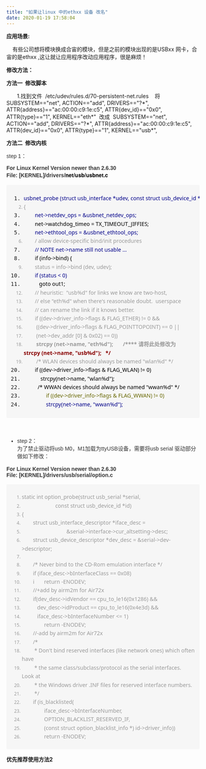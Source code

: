 ```yaml
---
title: "如果让linux 中的ethxx 设备 改名"
date: 2020-01-19 17:58:04
---
```


<p><b>应用场景:</b></p><p>&nbsp; &nbsp; 有些公司想将模块换成合宙的模块，但是之前的模块出现的是USBxx 网卡，合宙的是ethxx ,这让就让应用程序改动应用程序，很是麻烦！</p><p><b>修改方法：</b></p><p><b>方法一&nbsp; 修改脚本&nbsp;</b></p><p>&nbsp; &nbsp; &nbsp; &nbsp;1.找到文件&nbsp;&nbsp;/etc/udev/rules.d/70-persistent-net.rules&nbsp; &nbsp; 将SUBSYSTEM=="net", ACTION=="add", DRIVERS=="?*", ATTR{address}=="ac:00:00:c9:1e:c5", ATTR{dev_id}=="0x0", ATTR{type}=="1", KERNEL=="eth*"&nbsp; 改成&nbsp; SUBSYSTEM=="net", ACTION=="add", DRIVERS=="?*", ATTR{address}=="ac:00:00:c9:1e:c5", ATTR{dev_id}=="0x0", ATTR{type}=="1", KERNEL=="usb*",</p><p><b>方法二&nbsp; 修改内核&nbsp; </b>&nbsp;</p><p><span style="color: rgb(51, 51, 51); font-family: &quot;Microsoft YaHei&quot;, Helvetica, &quot;Meiryo UI&quot;, &quot;Malgun Gothic&quot;, &quot;Segoe UI&quot;, &quot;Trebuchet MS&quot;, Monaco, monospace, Tahoma, STXihei, 华文细黑, STHeiti, &quot;Helvetica Neue&quot;, &quot;Droid Sans&quot;, &quot;wenquanyi micro hei&quot;, FreeSans, Arimo, Arial, SimSun, 宋体, Heiti, 黑体, sans-serif;">step 1：</span><br></p><p style="margin-bottom: 16px; color: rgb(51, 51, 51); font-family: &quot;Microsoft YaHei&quot;, Helvetica, &quot;Meiryo UI&quot;, &quot;Malgun Gothic&quot;, &quot;Segoe UI&quot;, &quot;Trebuchet MS&quot;, Monaco, monospace, Tahoma, STXihei, 华文细黑, STHeiti, &quot;Helvetica Neue&quot;, &quot;Droid Sans&quot;, &quot;wenquanyi micro hei&quot;, FreeSans, Arimo, Arial, SimSun, 宋体, Heiti, 黑体, sans-serif;"><span style="font-weight: 700;">For Linux Kernel Version newer than 2.6.30<br>File: [KERNEL]/drivers/</span><b><span style="color: rgb(0, 0, 0); font-family: &quot;Helvetica Neue&quot;, Helvetica, Arial, &quot;PingFang SC&quot;, &quot;Hiragino Sans GB&quot;, &quot;WenQuanYi Micro Hei&quot;, &quot;Microsoft Yahei&quot;, sans-serif;">net</span>/<span style="color: rgb(0, 0, 0); font-family: &quot;Helvetica Neue&quot;, Helvetica, Arial, &quot;PingFang SC&quot;, &quot;Hiragino Sans GB&quot;, &quot;WenQuanYi Micro Hei&quot;, &quot;Microsoft Yahei&quot;, sans-serif;">usb</span>/<span style="color: rgb(0, 0, 0); font-family: &quot;Helvetica Neue&quot;, Helvetica, Arial, &quot;PingFang SC&quot;, &quot;Hiragino Sans GB&quot;, &quot;WenQuanYi Micro Hei&quot;, &quot;Microsoft Yahei&quot;, sans-serif;">usbnet.c</span></b></p><pre class="prettyprint linenums prettyprinted" style="font-variant-numeric: normal; font-variant-east-asian: normal; font-stretch: normal; line-height: 1.6; padding: 10px; margin-bottom: 16px; background: rgb(246, 246, 246); border-color: rgb(221, 221, 221); border-radius: 3px;"><ol class="linenums" style="padding: 0px 0px 0px 2.5em;"><li class="L0" style="list-style-type: decimal;"><font color="#000088" face="YaHei Consolas Hybrid, Consolas, Meiryo UI, Malgun Gothic, Segoe UI, Trebuchet MS, Helvetica, monospace, monospace"><span style="font-size: 14px;">usbnet_probe (struct usb_interface *udev, const struct usb_device_id *prod)</span></font></li><li class="L2" style="color: rgb(153, 153, 153); font-family: &quot;YaHei Consolas Hybrid&quot;, Consolas, &quot;Meiryo UI&quot;, &quot;Malgun Gothic&quot;, &quot;Segoe UI&quot;, &quot;Trebuchet MS&quot;, Helvetica, monospace, monospace; font-size: 12px; list-style-type: decimal;"><code style="font-family: &quot;YaHei Consolas Hybrid&quot;, Consolas, &quot;Meiryo UI&quot;, &quot;Malgun Gothic&quot;, &quot;Segoe UI&quot;, &quot;Trebuchet MS&quot;, Helvetica, monospace, monospace; font-size: 14px; background-image: initial; background-position: 0px 0px; background-size: initial; background-repeat: initial; background-attachment: initial; background-origin: initial; background-clip: initial; border-radius: 3px; margin: 0px; border: none; display: inline; max-width: initial; overflow: initial; line-height: inherit; overflow-wrap: normal;"><span class="pun">{</span></code></li><li class="L3" style="list-style-type: decimal;"><code style="color: rgb(153, 153, 153); font-family: &quot;YaHei Consolas Hybrid&quot;, Consolas, &quot;Meiryo UI&quot;, &quot;Malgun Gothic&quot;, &quot;Segoe UI&quot;, &quot;Trebuchet MS&quot;, Helvetica, monospace, monospace; font-size: 14px; background-image: initial; background-position: 0px 0px; background-size: initial; background-repeat: initial; background-attachment: initial; background-origin: initial; background-clip: initial; border-radius: 3px; margin: 0px; border: none; display: inline; max-width: initial; overflow: initial; line-height: inherit; overflow-wrap: normal;"><span class="pln">        </span></code><font color="#000088" face="YaHei Consolas Hybrid, Consolas, Meiryo UI, Malgun Gothic, Segoe UI, Trebuchet MS, Helvetica, monospace, monospace"><span style="font-size: 14px;">net-&gt;netdev_ops = &amp;usbnet_netdev_ops;</span></font></li><li class="L4" style="list-style-type: decimal;"><code style="color: rgb(153, 153, 153); font-family: &quot;YaHei Consolas Hybrid&quot;, Consolas, &quot;Meiryo UI&quot;, &quot;Malgun Gothic&quot;, &quot;Segoe UI&quot;, &quot;Trebuchet MS&quot;, Helvetica, monospace, monospace; font-size: 14px; background-image: initial; background-position: 0px 0px; background-size: initial; background-repeat: initial; background-attachment: initial; background-origin: initial; background-clip: initial; border-radius: 3px; margin: 0px; border: none; display: inline; max-width: initial; overflow: initial; line-height: inherit; overflow-wrap: normal;"><span class="pln">        </span></code><font color="#000000" face="YaHei Consolas Hybrid, Consolas, Meiryo UI, Malgun Gothic, Segoe UI, Trebuchet MS, Helvetica, monospace, monospace"><span style="font-size: 14px;">net-&gt;watchdog_timeo = TX_TIMEOUT_JIFFIES;</span></font></li><li class="L5" style="list-style-type: decimal;"><code style="color: rgb(153, 153, 153); font-family: &quot;YaHei Consolas Hybrid&quot;, Consolas, &quot;Meiryo UI&quot;, &quot;Malgun Gothic&quot;, &quot;Segoe UI&quot;, &quot;Trebuchet MS&quot;, Helvetica, monospace, monospace; font-size: 14px; background-image: initial; background-position: 0px 0px; background-size: initial; background-repeat: initial; background-attachment: initial; background-origin: initial; background-clip: initial; border-radius: 3px; margin: 0px; border: none; display: inline; max-width: initial; overflow: initial; line-height: inherit; overflow-wrap: normal;"><span class="pln">        </span></code><font color="#000088" face="YaHei Consolas Hybrid, Consolas, Meiryo UI, Malgun Gothic, Segoe UI, Trebuchet MS, Helvetica, monospace, monospace"><span style="font-size: 14px;">net-&gt;ethtool_ops = &amp;usbnet_ethtool_ops;</span></font></li><li class="L7" style="color: rgb(153, 153, 153); font-family: &quot;YaHei Consolas Hybrid&quot;, Consolas, &quot;Meiryo UI&quot;, &quot;Malgun Gothic&quot;, &quot;Segoe UI&quot;, &quot;Trebuchet MS&quot;, Helvetica, monospace, monospace; font-size: 12px; list-style-type: decimal;"><code style="font-family: &quot;YaHei Consolas Hybrid&quot;, Consolas, &quot;Meiryo UI&quot;, &quot;Malgun Gothic&quot;, &quot;Segoe UI&quot;, &quot;Trebuchet MS&quot;, Helvetica, monospace, monospace; font-size: 14px; background-image: initial; background-position: 0px 0px; background-size: initial; background-repeat: initial; background-attachment: initial; background-origin: initial; background-clip: initial; border-radius: 3px; margin: 0px; border: none; display: inline; max-width: initial; overflow: initial; line-height: inherit; overflow-wrap: normal;"><span class="pln">        </span><span class="com">/ allow device-specific bind/init procedures</span></code></li><li class="L8" style="list-style-type: decimal;"><code style="color: rgb(153, 153, 153); font-family: &quot;YaHei Consolas Hybrid&quot;, Consolas, &quot;Meiryo UI&quot;, &quot;Malgun Gothic&quot;, &quot;Segoe UI&quot;, &quot;Trebuchet MS&quot;, Helvetica, monospace, monospace; font-size: 14px; background-image: initial; background-position: 0px 0px; background-size: initial; background-repeat: initial; background-attachment: initial; background-origin: initial; background-clip: initial; border-radius: 3px; margin: 0px; border: none; display: inline; max-width: initial; overflow: initial; line-height: inherit; overflow-wrap: normal;"><span class="pln">        </span></code><font color="#000088" face="YaHei Consolas Hybrid, Consolas, Meiryo UI, Malgun Gothic, Segoe UI, Trebuchet MS, Helvetica, monospace, monospace"><span style="font-size: 14px;">// NOTE net-&gt;name still not usable ...</span></font></li><li class="L9" style="list-style-type: decimal;"><code style="color: rgb(153, 153, 153); font-family: &quot;YaHei Consolas Hybrid&quot;, Consolas, &quot;Meiryo UI&quot;, &quot;Malgun Gothic&quot;, &quot;Segoe UI&quot;, &quot;Trebuchet MS&quot;, Helvetica, monospace, monospace; font-size: 14px; background-image: initial; background-position: 0px 0px; background-size: initial; background-repeat: initial; background-attachment: initial; background-origin: initial; background-clip: initial; border-radius: 3px; margin: 0px; border: none; display: inline; max-width: initial; overflow: initial; line-height: inherit; overflow-wrap: normal;"><span class="pln">        </span></code><font color="#000000" face="YaHei Consolas Hybrid, Consolas, Meiryo UI, Malgun Gothic, Segoe UI, Trebuchet MS, Helvetica, monospace, monospace"><span style="font-size: 14px;">if (info-&gt;bind) {</span></font></li><li class="L0" style="color: rgb(153, 153, 153); font-family: &quot;YaHei Consolas Hybrid&quot;, Consolas, &quot;Meiryo UI&quot;, &quot;Malgun Gothic&quot;, &quot;Segoe UI&quot;, &quot;Trebuchet MS&quot;, Helvetica, monospace, monospace; font-size: 12px; list-style-type: decimal;"><code style="font-family: &quot;YaHei Consolas Hybrid&quot;, Consolas, &quot;Meiryo UI&quot;, &quot;Malgun Gothic&quot;, &quot;Segoe UI&quot;, &quot;Trebuchet MS&quot;, Helvetica, monospace, monospace; font-size: 14px; background-image: initial; background-position: 0px 0px; background-size: initial; background-repeat: initial; background-attachment: initial; background-origin: initial; background-clip: initial; border-radius: 3px; margin: 0px; border: none; display: inline; max-width: initial; overflow: initial; line-height: inherit; overflow-wrap: normal;"><span class="pln">        </span><span class="com">status = info-&gt;bind (dev, udev);</span></code></li><li class="L1" style="list-style-type: decimal;"><code style="color: rgb(153, 153, 153); font-family: &quot;YaHei Consolas Hybrid&quot;, Consolas, &quot;Meiryo UI&quot;, &quot;Malgun Gothic&quot;, &quot;Segoe UI&quot;, &quot;Trebuchet MS&quot;, Helvetica, monospace, monospace; font-size: 14px; background-image: initial; background-position: 0px 0px; background-size: initial; background-repeat: initial; background-attachment: initial; background-origin: initial; background-clip: initial; border-radius: 3px; margin: 0px; border: none; display: inline; max-width: initial; overflow: initial; line-height: inherit; overflow-wrap: normal;"><span class="pln">        </span></code><font color="#000088" face="YaHei Consolas Hybrid, Consolas, Meiryo UI, Malgun Gothic, Segoe UI, Trebuchet MS, Helvetica, monospace, monospace"><span style="font-size: 14px;">if (status &lt; 0)</span></font></li><li class="L2" style="list-style-type: decimal;"><code style="color: rgb(153, 153, 153); font-family: &quot;YaHei Consolas Hybrid&quot;, Consolas, &quot;Meiryo UI&quot;, &quot;Malgun Gothic&quot;, &quot;Segoe UI&quot;, &quot;Trebuchet MS&quot;, Helvetica, monospace, monospace; font-size: 14px; background-image: initial; background-position: 0px 0px; background-size: initial; background-repeat: initial; background-attachment: initial; background-origin: initial; background-clip: initial; border-radius: 3px; margin: 0px; border: none; display: inline; max-width: initial; overflow: initial; line-height: inherit; overflow-wrap: normal;"><span class="pln">           </span></code><font color="#000000" face="YaHei Consolas Hybrid, Consolas, Meiryo UI, Malgun Gothic, Segoe UI, Trebuchet MS, Helvetica, monospace, monospace"><span style="font-size: 14px;">goto out1;</span></font></li><li class="L3" style="color: rgb(153, 153, 153); font-family: &quot;YaHei Consolas Hybrid&quot;, Consolas, &quot;Meiryo UI&quot;, &quot;Malgun Gothic&quot;, &quot;Segoe UI&quot;, &quot;Trebuchet MS&quot;, Helvetica, monospace, monospace; font-size: 12px; list-style-type: decimal;"><code style="font-family: &quot;YaHei Consolas Hybrid&quot;, Consolas, &quot;Meiryo UI&quot;, &quot;Malgun Gothic&quot;, &quot;Segoe UI&quot;, &quot;Trebuchet MS&quot;, Helvetica, monospace, monospace; font-size: 14px; background-image: initial; background-position: 0px 0px; background-size: initial; background-repeat: initial; background-attachment: initial; background-origin: initial; background-clip: initial; border-radius: 3px; margin: 0px; border: none; display: inline; max-width: initial; overflow: initial; line-height: inherit; overflow-wrap: normal;"><span class="pln">        // heuristic:  "usb%d" for links we know are two-host,</span></code></li><li class="L4" style="color: rgb(153, 153, 153); font-family: &quot;YaHei Consolas Hybrid&quot;, Consolas, &quot;Meiryo UI&quot;, &quot;Malgun Gothic&quot;, &quot;Segoe UI&quot;, &quot;Trebuchet MS&quot;, Helvetica, monospace, monospace; font-size: 12px; list-style-type: decimal;"><code style="font-family: &quot;YaHei Consolas Hybrid&quot;, Consolas, &quot;Meiryo UI&quot;, &quot;Malgun Gothic&quot;, &quot;Segoe UI&quot;, &quot;Trebuchet MS&quot;, Helvetica, monospace, monospace; font-size: 14px; background-image: initial; background-position: 0px 0px; background-size: initial; background-repeat: initial; background-attachment: initial; background-origin: initial; background-clip: initial; border-radius: 3px; margin: 0px; border: none; display: inline; max-width: initial; overflow: initial; line-height: inherit; overflow-wrap: normal;"><span class="pln">        // else "eth%d" when there's reasonable doubt.  userspace</span></code></li><li class="L5" style="color: rgb(153, 153, 153); font-family: &quot;YaHei Consolas Hybrid&quot;, Consolas, &quot;Meiryo UI&quot;, &quot;Malgun Gothic&quot;, &quot;Segoe UI&quot;, &quot;Trebuchet MS&quot;, Helvetica, monospace, monospace; font-size: 12px; list-style-type: decimal;"><code style="font-family: &quot;YaHei Consolas Hybrid&quot;, Consolas, &quot;Meiryo UI&quot;, &quot;Malgun Gothic&quot;, &quot;Segoe UI&quot;, &quot;Trebuchet MS&quot;, Helvetica, monospace, monospace; font-size: 14px; background-image: initial; background-position: 0px 0px; background-size: initial; background-repeat: initial; background-attachment: initial; background-origin: initial; background-clip: initial; border-radius: 3px; margin: 0px; border: none; display: inline; max-width: initial; overflow: initial; line-height: inherit; overflow-wrap: normal;"><span class="pln">        </span><span class="com">// can rename the link if it knows better.</span></code></li><li class="L6" style="color: rgb(153, 153, 153); font-family: &quot;YaHei Consolas Hybrid&quot;, Consolas, &quot;Meiryo UI&quot;, &quot;Malgun Gothic&quot;, &quot;Segoe UI&quot;, &quot;Trebuchet MS&quot;, Helvetica, monospace, monospace; font-size: 12px; list-style-type: decimal;"><code style="font-family: &quot;YaHei Consolas Hybrid&quot;, Consolas, &quot;Meiryo UI&quot;, &quot;Malgun Gothic&quot;, &quot;Segoe UI&quot;, &quot;Trebuchet MS&quot;, Helvetica, monospace, monospace; font-size: 14px; background-image: initial; background-position: 0px 0px; background-size: initial; background-repeat: initial; background-attachment: initial; background-origin: initial; background-clip: initial; border-radius: 3px; margin: 0px; border: none; display: inline; max-width: initial; overflow: initial; line-height: inherit; overflow-wrap: normal;"><span class="pln">        </span><span class="com">if ((dev-&gt;driver_info-&gt;flags &amp; FLAG_ETHER) != 0 &amp;&amp;</span></code></li><li class="L7" style="color: rgb(153, 153, 153); font-family: &quot;YaHei Consolas Hybrid&quot;, Consolas, &quot;Meiryo UI&quot;, &quot;Malgun Gothic&quot;, &quot;Segoe UI&quot;, &quot;Trebuchet MS&quot;, Helvetica, monospace, monospace; font-size: 12px; list-style-type: decimal;"><code style="font-family: &quot;YaHei Consolas Hybrid&quot;, Consolas, &quot;Meiryo UI&quot;, &quot;Malgun Gothic&quot;, &quot;Segoe UI&quot;, &quot;Trebuchet MS&quot;, Helvetica, monospace, monospace; font-size: 14px; background-image: initial; background-position: 0px 0px; background-size: initial; background-repeat: initial; background-attachment: initial; background-origin: initial; background-clip: initial; border-radius: 3px; margin: 0px; border: none; display: inline; max-width: initial; overflow: initial; line-height: inherit; overflow-wrap: normal;"><span class="com">         ((dev-&gt;driver_info-&gt;flags &amp; FLAG_POINTTOPOINT) == 0 ||</span></code></li><li class="L8" style="color: rgb(153, 153, 153); font-family: &quot;YaHei Consolas Hybrid&quot;, Consolas, &quot;Meiryo UI&quot;, &quot;Malgun Gothic&quot;, &quot;Segoe UI&quot;, &quot;Trebuchet MS&quot;, Helvetica, monospace, monospace; font-size: 12px; list-style-type: decimal;"><code style="font-family: &quot;YaHei Consolas Hybrid&quot;, Consolas, &quot;Meiryo UI&quot;, &quot;Malgun Gothic&quot;, &quot;Segoe UI&quot;, &quot;Trebuchet MS&quot;, Helvetica, monospace, monospace; font-size: 14px; background-image: initial; background-position: 0px 0px; background-size: initial; background-repeat: initial; background-attachment: initial; background-origin: initial; background-clip: initial; border-radius: 3px; margin: 0px; border: none; display: inline; max-width: initial; overflow: initial; line-height: inherit; overflow-wrap: normal;"><span class="com">         (net-&gt;dev_addr [0] &amp; 0x02) == 0))</span></code></li><li class="L9" style="color: rgb(153, 153, 153); font-family: &quot;YaHei Consolas Hybrid&quot;, Consolas, &quot;Meiryo UI&quot;, &quot;Malgun Gothic&quot;, &quot;Segoe UI&quot;, &quot;Trebuchet MS&quot;, Helvetica, monospace, monospace; font-size: 12px; list-style-type: decimal;"><code style="font-family: &quot;YaHei Consolas Hybrid&quot;, Consolas, &quot;Meiryo UI&quot;, &quot;Malgun Gothic&quot;, &quot;Segoe UI&quot;, &quot;Trebuchet MS&quot;, Helvetica, monospace, monospace; font-size: 14px; background-image: initial; background-position: 0px 0px; background-size: initial; background-repeat: initial; background-attachment: initial; background-origin: initial; background-clip: initial; border-radius: 3px; margin: 0px; border: none; display: inline; max-width: initial; overflow: initial; line-height: inherit; overflow-wrap: normal;"><span class="com">        <b> strcpy (net-&gt;name, "eth%d");       /**** 请将此处修改为 </b></span></code><span style="font-weight: 700; color: rgb(136, 0, 0); font-size: 14px;">strcpy (net-&gt;name, "usb%d");   */</span></li><li class="L0" style="color: rgb(153, 153, 153); font-family: &quot;YaHei Consolas Hybrid&quot;, Consolas, &quot;Meiryo UI&quot;, &quot;Malgun Gothic&quot;, &quot;Segoe UI&quot;, &quot;Trebuchet MS&quot;, Helvetica, monospace, monospace; font-size: 12px; list-style-type: decimal;"><code style="font-family: &quot;YaHei Consolas Hybrid&quot;, Consolas, &quot;Meiryo UI&quot;, &quot;Malgun Gothic&quot;, &quot;Segoe UI&quot;, &quot;Trebuchet MS&quot;, Helvetica, monospace, monospace; font-size: 14px; background-image: initial; background-position: 0px 0px; background-size: initial; background-repeat: initial; background-attachment: initial; background-origin: initial; background-clip: initial; border-radius: 3px; margin: 0px; border: none; display: inline; max-width: initial; overflow: initial; line-height: inherit; overflow-wrap: normal;"><span class="com">         /* WLAN devices should always be named "wlan%d" */</span></code></li><li class="L1" style="list-style-type: decimal;"><code style="color: rgb(153, 153, 153); font-family: &quot;YaHei Consolas Hybrid&quot;, Consolas, &quot;Meiryo UI&quot;, &quot;Malgun Gothic&quot;, &quot;Segoe UI&quot;, &quot;Trebuchet MS&quot;, Helvetica, monospace, monospace; font-size: 14px; background-image: initial; background-position: 0px 0px; background-size: initial; background-repeat: initial; background-attachment: initial; background-origin: initial; background-clip: initial; border-radius: 3px; margin: 0px; border: none; display: inline; max-width: initial; overflow: initial; line-height: inherit; overflow-wrap: normal;"><span class="pln">        </span></code><font color="#000000" face="YaHei Consolas Hybrid, Consolas, Meiryo UI, Malgun Gothic, Segoe UI, Trebuchet MS, Helvetica, monospace, monospace"><span style="font-size: 14px;">if ((dev-&gt;driver_info-&gt;flags &amp; FLAG_WLAN) != 0)</span></font></li><li class="L2" style="list-style-type: decimal;"><code style="color: rgb(153, 153, 153); font-family: &quot;YaHei Consolas Hybrid&quot;, Consolas, &quot;Meiryo UI&quot;, &quot;Malgun Gothic&quot;, &quot;Segoe UI&quot;, &quot;Trebuchet MS&quot;, Helvetica, monospace, monospace; font-size: 14px; background-image: initial; background-position: 0px 0px; background-size: initial; background-repeat: initial; background-attachment: initial; background-origin: initial; background-clip: initial; border-radius: 3px; margin: 0px; border: none; display: inline; max-width: initial; overflow: initial; line-height: inherit; overflow-wrap: normal;"><span class="pln">            </span></code><font color="#000000" face="YaHei Consolas Hybrid, Consolas, Meiryo UI, Malgun Gothic, Segoe UI, Trebuchet MS, Helvetica, monospace, monospace"><span style="font-size: 14px;">strcpy(net-&gt;name, "wlan%d");</span></font></li><li class="L3" style="list-style-type: decimal;"><code style="color: rgb(153, 153, 153); font-family: &quot;YaHei Consolas Hybrid&quot;, Consolas, &quot;Meiryo UI&quot;, &quot;Malgun Gothic&quot;, &quot;Segoe UI&quot;, &quot;Trebuchet MS&quot;, Helvetica, monospace, monospace; font-size: 14px; background-image: initial; background-position: 0px 0px; background-size: initial; background-repeat: initial; background-attachment: initial; background-origin: initial; background-clip: initial; border-radius: 3px; margin: 0px; border: none; display: inline; max-width: initial; overflow: initial; line-height: inherit; overflow-wrap: normal;"><span class="pln">          </span></code><font color="#000000" face="YaHei Consolas Hybrid, Consolas, Meiryo UI, Malgun Gothic, Segoe UI, Trebuchet MS, Helvetica, monospace, monospace"><span style="font-size: 14px;">/* WWAN devices should always be named "wwan%d" */</span></font></li><li class="L4" style="list-style-type: decimal;"><code style="color: rgb(153, 153, 153); font-family: &quot;YaHei Consolas Hybrid&quot;, Consolas, &quot;Meiryo UI&quot;, &quot;Malgun Gothic&quot;, &quot;Segoe UI&quot;, &quot;Trebuchet MS&quot;, Helvetica, monospace, monospace; font-size: 14px; background-image: initial; background-position: 0px 0px; background-size: initial; background-repeat: initial; background-attachment: initial; background-origin: initial; background-clip: initial; border-radius: 3px; margin: 0px; border: none; display: inline; max-width: initial; overflow: initial; line-height: inherit; overflow-wrap: normal;"><span class="pln">                </span></code><font color="#666600" face="YaHei Consolas Hybrid, Consolas, Meiryo UI, Malgun Gothic, Segoe UI, Trebuchet MS, Helvetica, monospace, monospace"><span style="font-size: 14px;">if ((dev-&gt;driver_info-&gt;flags &amp; FLAG_WWAN) != 0)</span></font></li><li class="L5" style="list-style-type: decimal;"><code style="color: rgb(153, 153, 153); font-family: &quot;YaHei Consolas Hybrid&quot;, Consolas, &quot;Meiryo UI&quot;, &quot;Malgun Gothic&quot;, &quot;Segoe UI&quot;, &quot;Trebuchet MS&quot;, Helvetica, monospace, monospace; font-size: 14px; background-image: initial; background-position: 0px 0px; background-size: initial; background-repeat: initial; background-attachment: initial; background-origin: initial; background-clip: initial; border-radius: 3px; margin: 0px; border: none; display: inline; max-width: initial; overflow: initial; line-height: inherit; overflow-wrap: normal;"><span class="pln">                </span></code><font color="#000088" face="YaHei Consolas Hybrid, Consolas, Meiryo UI, Malgun Gothic, Segoe UI, Trebuchet MS, Helvetica, monospace, monospace"><span style="font-size: 14px;">strcpy(net-&gt;name, "wwan%d");</span></font></li></ol></pre><p>&nbsp; &nbsp;&nbsp;<br></p><ul style="margin-bottom: 16px; padding-left: 2em; color: rgb(51, 51, 51); font-family: &quot;Microsoft YaHei&quot;, Helvetica, &quot;Meiryo UI&quot;, &quot;Malgun Gothic&quot;, &quot;Segoe UI&quot;, &quot;Trebuchet MS&quot;, Monaco, monospace, Tahoma, STXihei, 华文细黑, STHeiti, &quot;Helvetica Neue&quot;, &quot;Droid Sans&quot;, &quot;wenquanyi micro hei&quot;, FreeSans, Arimo, Arial, SimSun, 宋体, Heiti, 黑体, sans-serif;"><li><p style="margin-top: 16px; margin-bottom: 16px;">step 2：<br>为了禁止驱动将usb M0，M1加载为ttyUSB设备，需要将usb serial 驱动部分做如下修改：</p></li></ul><p style="margin-bottom: 16px; color: rgb(51, 51, 51); font-family: &quot;Microsoft YaHei&quot;, Helvetica, &quot;Meiryo UI&quot;, &quot;Malgun Gothic&quot;, &quot;Segoe UI&quot;, &quot;Trebuchet MS&quot;, Monaco, monospace, Tahoma, STXihei, 华文细黑, STHeiti, &quot;Helvetica Neue&quot;, &quot;Droid Sans&quot;, &quot;wenquanyi micro hei&quot;, FreeSans, Arimo, Arial, SimSun, 宋体, Heiti, 黑体, sans-serif;"><span style="font-weight: 700;">For Linux Kernel Version newer than 2.6.30<br>File: [KERNEL]/drivers/usb/serial/option.c</span></p><pre class="prettyprint linenums prettyprinted" style="font-variant-numeric: normal; font-variant-east-asian: normal; font-stretch: normal; font-size: 12px; line-height: 1.6; font-family: &quot;YaHei Consolas Hybrid&quot;, Consolas, &quot;Meiryo UI&quot;, &quot;Malgun Gothic&quot;, &quot;Segoe UI&quot;, &quot;Trebuchet MS&quot;, Helvetica, monospace, monospace; padding: 10px; margin-bottom: 16px; background: rgb(246, 246, 246); border-color: rgb(221, 221, 221); border-radius: 3px;"><ol class="linenums" style="padding: 0px 0px 0px 2.5em; color: rgb(153, 153, 153);"><li class="L0" style="list-style-type: decimal;"><code style="font-family: &quot;YaHei Consolas Hybrid&quot;, Consolas, &quot;Meiryo UI&quot;, &quot;Malgun Gothic&quot;, &quot;Segoe UI&quot;, &quot;Trebuchet MS&quot;, Helvetica, monospace, monospace; font-size: 14px; background-image: initial; background-position: 0px 0px; background-size: initial; background-repeat: initial; background-attachment: initial; background-origin: initial; background-clip: initial; border-radius: 3px; margin: 0px; border: none; display: inline; max-width: initial; overflow: initial; line-height: inherit; overflow-wrap: normal;"><span class="kwd">static</span><span class="pln"> </span><span class="kwd">int</span><span class="pln"> option_probe</span><span class="pun">(</span><span class="kwd">struct</span><span class="pln"> usb_serial </span><span class="pun">*</span><span class="pln">serial</span><span class="pun">,</span></code></li><li class="L1" style="list-style-type: decimal;"><code style="font-family: &quot;YaHei Consolas Hybrid&quot;, Consolas, &quot;Meiryo UI&quot;, &quot;Malgun Gothic&quot;, &quot;Segoe UI&quot;, &quot;Trebuchet MS&quot;, Helvetica, monospace, monospace; font-size: 14px; background-image: initial; background-position: 0px 0px; background-size: initial; background-repeat: initial; background-attachment: initial; background-origin: initial; background-clip: initial; border-radius: 3px; margin: 0px; border: none; display: inline; max-width: initial; overflow: initial; line-height: inherit; overflow-wrap: normal;"><span class="pln">                        </span><span class="kwd">const</span><span class="pln"> </span><span class="kwd">struct</span><span class="pln"> usb_device_id </span><span class="pun">*</span><span class="pln">id</span><span class="pun">)</span></code></li><li class="L2" style="list-style-type: decimal;"><code style="font-family: &quot;YaHei Consolas Hybrid&quot;, Consolas, &quot;Meiryo UI&quot;, &quot;Malgun Gothic&quot;, &quot;Segoe UI&quot;, &quot;Trebuchet MS&quot;, Helvetica, monospace, monospace; font-size: 14px; background-image: initial; background-position: 0px 0px; background-size: initial; background-repeat: initial; background-attachment: initial; background-origin: initial; background-clip: initial; border-radius: 3px; margin: 0px; border: none; display: inline; max-width: initial; overflow: initial; line-height: inherit; overflow-wrap: normal;"><span class="pun">{</span></code></li><li class="L3" style="list-style-type: decimal;"><code style="font-family: &quot;YaHei Consolas Hybrid&quot;, Consolas, &quot;Meiryo UI&quot;, &quot;Malgun Gothic&quot;, &quot;Segoe UI&quot;, &quot;Trebuchet MS&quot;, Helvetica, monospace, monospace; font-size: 14px; background-image: initial; background-position: 0px 0px; background-size: initial; background-repeat: initial; background-attachment: initial; background-origin: initial; background-clip: initial; border-radius: 3px; margin: 0px; border: none; display: inline; max-width: initial; overflow: initial; line-height: inherit; overflow-wrap: normal;"><span class="pln">        </span><span class="kwd">struct</span><span class="pln"> usb_interface_descriptor </span><span class="pun">*</span><span class="pln">iface_desc </span><span class="pun">=</span></code></li><li class="L4" style="list-style-type: decimal;"><code style="font-family: &quot;YaHei Consolas Hybrid&quot;, Consolas, &quot;Meiryo UI&quot;, &quot;Malgun Gothic&quot;, &quot;Segoe UI&quot;, &quot;Trebuchet MS&quot;, Helvetica, monospace, monospace; font-size: 14px; background-image: initial; background-position: 0px 0px; background-size: initial; background-repeat: initial; background-attachment: initial; background-origin: initial; background-clip: initial; border-radius: 3px; margin: 0px; border: none; display: inline; max-width: initial; overflow: initial; line-height: inherit; overflow-wrap: normal;"><span class="pln">                                </span><span class="pun">&amp;</span><span class="pln">serial</span><span class="pun">-&gt;</span><span class="kwd">interface</span><span class="pun">-&gt;</span><span class="pln">cur_altsetting</span><span class="pun">-&gt;</span><span class="pln">desc</span><span class="pun">;</span></code></li><li class="L5" style="list-style-type: decimal;"><code style="font-family: &quot;YaHei Consolas Hybrid&quot;, Consolas, &quot;Meiryo UI&quot;, &quot;Malgun Gothic&quot;, &quot;Segoe UI&quot;, &quot;Trebuchet MS&quot;, Helvetica, monospace, monospace; font-size: 14px; background-image: initial; background-position: 0px 0px; background-size: initial; background-repeat: initial; background-attachment: initial; background-origin: initial; background-clip: initial; border-radius: 3px; margin: 0px; border: none; display: inline; max-width: initial; overflow: initial; line-height: inherit; overflow-wrap: normal;"><span class="pln">        </span><span class="kwd">struct</span><span class="pln"> usb_device_descriptor </span><span class="pun">*</span><span class="pln">dev_desc </span><span class="pun">=</span><span class="pln"> </span><span class="pun">&amp;</span><span class="pln">serial</span><span class="pun">-&gt;</span><span class="pln">dev</span><span class="pun">-&gt;</span><span class="pln">descriptor</span><span class="pun">;</span></code></li><li class="L6" style="list-style-type: decimal;"><code style="font-family: &quot;YaHei Consolas Hybrid&quot;, Consolas, &quot;Meiryo UI&quot;, &quot;Malgun Gothic&quot;, &quot;Segoe UI&quot;, &quot;Trebuchet MS&quot;, Helvetica, monospace, monospace; font-size: 14px; background-image: initial; background-position: 0px 0px; background-size: initial; background-repeat: initial; background-attachment: initial; background-origin: initial; background-clip: initial; border-radius: 3px; margin: 0px; border: none; display: inline; max-width: initial; overflow: initial; line-height: inherit; overflow-wrap: normal;"></code></li><li class="L7" style="list-style-type: decimal;"><code style="font-family: &quot;YaHei Consolas Hybrid&quot;, Consolas, &quot;Meiryo UI&quot;, &quot;Malgun Gothic&quot;, &quot;Segoe UI&quot;, &quot;Trebuchet MS&quot;, Helvetica, monospace, monospace; font-size: 14px; background-image: initial; background-position: 0px 0px; background-size: initial; background-repeat: initial; background-attachment: initial; background-origin: initial; background-clip: initial; border-radius: 3px; margin: 0px; border: none; display: inline; max-width: initial; overflow: initial; line-height: inherit; overflow-wrap: normal;"><span class="pln">        </span><span class="com">/* Never bind to the CD-Rom emulation interface */</span></code></li><li class="L8" style="list-style-type: decimal;"><code style="font-family: &quot;YaHei Consolas Hybrid&quot;, Consolas, &quot;Meiryo UI&quot;, &quot;Malgun Gothic&quot;, &quot;Segoe UI&quot;, &quot;Trebuchet MS&quot;, Helvetica, monospace, monospace; font-size: 14px; background-image: initial; background-position: 0px 0px; background-size: initial; background-repeat: initial; background-attachment: initial; background-origin: initial; background-clip: initial; border-radius: 3px; margin: 0px; border: none; display: inline; max-width: initial; overflow: initial; line-height: inherit; overflow-wrap: normal;"><span class="pln">        </span><span class="kwd">if</span><span class="pln"> </span><span class="pun">(</span><span class="pln">iface_desc</span><span class="pun">-&gt;</span><span class="pln">bInterfaceClass </span><span class="pun">==</span><span class="pln"> </span><span class="lit">0x08</span><span class="pun">)</span></code></li><li class="L9" style="list-style-type: decimal;"><code style="font-family: &quot;YaHei Consolas Hybrid&quot;, Consolas, &quot;Meiryo UI&quot;, &quot;Malgun Gothic&quot;, &quot;Segoe UI&quot;, &quot;Trebuchet MS&quot;, Helvetica, monospace, monospace; font-size: 14px; background-image: initial; background-position: 0px 0px; background-size: initial; background-repeat: initial; background-attachment: initial; background-origin: initial; background-clip: initial; border-radius: 3px; margin: 0px; border: none; display: inline; max-width: initial; overflow: initial; line-height: inherit; overflow-wrap: normal;"><span class="pln">        i       </span><span class="kwd">return</span><span class="pln"> </span><span class="pun">-</span><span class="pln">ENODEV</span><span class="pun">;</span></code></li><li class="L0" style="list-style-type: decimal;"><code style="font-family: &quot;YaHei Consolas Hybrid&quot;, Consolas, &quot;Meiryo UI&quot;, &quot;Malgun Gothic&quot;, &quot;Segoe UI&quot;, &quot;Trebuchet MS&quot;, Helvetica, monospace, monospace; font-size: 14px; background-image: initial; background-position: 0px 0px; background-size: initial; background-repeat: initial; background-attachment: initial; background-origin: initial; background-clip: initial; border-radius: 3px; margin: 0px; border: none; display: inline; max-width: initial; overflow: initial; line-height: inherit; overflow-wrap: normal;"><span class="pln">        </span><span class="com">//+add by airm2m for Air72x</span></code></li><li class="L1" style="list-style-type: decimal;"><code style="font-family: &quot;YaHei Consolas Hybrid&quot;, Consolas, &quot;Meiryo UI&quot;, &quot;Malgun Gothic&quot;, &quot;Segoe UI&quot;, &quot;Trebuchet MS&quot;, Helvetica, monospace, monospace; font-size: 14px; background-image: initial; background-position: 0px 0px; background-size: initial; background-repeat: initial; background-attachment: initial; background-origin: initial; background-clip: initial; border-radius: 3px; margin: 0px; border: none; display: inline; max-width: initial; overflow: initial; line-height: inherit; overflow-wrap: normal;"><span class="pln">        </span><span class="kwd">if</span><span class="pun">(</span><span class="pln">dev_desc</span><span class="pun">-&gt;</span><span class="pln">idVendor </span><span class="pun">==</span><span class="pln"> cpu_to_le16</span><span class="pun">(</span><span class="lit">0x1286</span><span class="pun">)</span><span class="pln"> </span><span class="pun">&amp;&amp;</span></code></li><li class="L2" style="list-style-type: decimal;"><code style="font-family: &quot;YaHei Consolas Hybrid&quot;, Consolas, &quot;Meiryo UI&quot;, &quot;Malgun Gothic&quot;, &quot;Segoe UI&quot;, &quot;Trebuchet MS&quot;, Helvetica, monospace, monospace; font-size: 14px; background-image: initial; background-position: 0px 0px; background-size: initial; background-repeat: initial; background-attachment: initial; background-origin: initial; background-clip: initial; border-radius: 3px; margin: 0px; border: none; display: inline; max-width: initial; overflow: initial; line-height: inherit; overflow-wrap: normal;"><span class="pln">           dev_desc</span><span class="pun">-&gt;</span><span class="pln">idProduct </span><span class="pun">==</span><span class="pln"> cpu_to_le16</span><span class="pun">(</span><span class="lit">0x4e3d</span><span class="pun">)</span><span class="pln"> </span><span class="pun">&amp;&amp;</span></code></li><li class="L3" style="list-style-type: decimal;"><code style="font-family: &quot;YaHei Consolas Hybrid&quot;, Consolas, &quot;Meiryo UI&quot;, &quot;Malgun Gothic&quot;, &quot;Segoe UI&quot;, &quot;Trebuchet MS&quot;, Helvetica, monospace, monospace; font-size: 14px; background-image: initial; background-position: 0px 0px; background-size: initial; background-repeat: initial; background-attachment: initial; background-origin: initial; background-clip: initial; border-radius: 3px; margin: 0px; border: none; display: inline; max-width: initial; overflow: initial; line-height: inherit; overflow-wrap: normal;"><span class="pln">           iface_desc</span><span class="pun">-&gt;</span><span class="pln">bInterfaceNumber </span><span class="pun">&lt;=</span><span class="pln"> </span><span class="lit">1</span><span class="pun">)</span></code></li><li class="L4" style="list-style-type: decimal;"><code style="font-family: &quot;YaHei Consolas Hybrid&quot;, Consolas, &quot;Meiryo UI&quot;, &quot;Malgun Gothic&quot;, &quot;Segoe UI&quot;, &quot;Trebuchet MS&quot;, Helvetica, monospace, monospace; font-size: 14px; background-image: initial; background-position: 0px 0px; background-size: initial; background-repeat: initial; background-attachment: initial; background-origin: initial; background-clip: initial; border-radius: 3px; margin: 0px; border: none; display: inline; max-width: initial; overflow: initial; line-height: inherit; overflow-wrap: normal;"><span class="pln">                </span><span class="kwd">return</span><span class="pln"> </span><span class="pun">-</span><span class="pln">ENODEV</span><span class="pun">;</span></code></li><li class="L5" style="list-style-type: decimal;"><code style="font-family: &quot;YaHei Consolas Hybrid&quot;, Consolas, &quot;Meiryo UI&quot;, &quot;Malgun Gothic&quot;, &quot;Segoe UI&quot;, &quot;Trebuchet MS&quot;, Helvetica, monospace, monospace; font-size: 14px; background-image: initial; background-position: 0px 0px; background-size: initial; background-repeat: initial; background-attachment: initial; background-origin: initial; background-clip: initial; border-radius: 3px; margin: 0px; border: none; display: inline; max-width: initial; overflow: initial; line-height: inherit; overflow-wrap: normal;"><span class="pln">        </span><span class="com">//-add by airm2m for Air72x</span></code></li><li class="L6" style="list-style-type: decimal;"><code style="font-family: &quot;YaHei Consolas Hybrid&quot;, Consolas, &quot;Meiryo UI&quot;, &quot;Malgun Gothic&quot;, &quot;Segoe UI&quot;, &quot;Trebuchet MS&quot;, Helvetica, monospace, monospace; font-size: 14px; background-image: initial; background-position: 0px 0px; background-size: initial; background-repeat: initial; background-attachment: initial; background-origin: initial; background-clip: initial; border-radius: 3px; margin: 0px; border: none; display: inline; max-width: initial; overflow: initial; line-height: inherit; overflow-wrap: normal;"><span class="pln">        </span><span class="com">/*</span></code></li><li class="L7" style="list-style-type: decimal;"><code style="font-family: &quot;YaHei Consolas Hybrid&quot;, Consolas, &quot;Meiryo UI&quot;, &quot;Malgun Gothic&quot;, &quot;Segoe UI&quot;, &quot;Trebuchet MS&quot;, Helvetica, monospace, monospace; font-size: 14px; background-image: initial; background-position: 0px 0px; background-size: initial; background-repeat: initial; background-attachment: initial; background-origin: initial; background-clip: initial; border-radius: 3px; margin: 0px; border: none; display: inline; max-width: initial; overflow: initial; line-height: inherit; overflow-wrap: normal;"><span class="com">         * Don't bind reserved interfaces (like network ones) which often have</span></code></li><li class="L8" style="list-style-type: decimal;"><code style="font-family: &quot;YaHei Consolas Hybrid&quot;, Consolas, &quot;Meiryo UI&quot;, &quot;Malgun Gothic&quot;, &quot;Segoe UI&quot;, &quot;Trebuchet MS&quot;, Helvetica, monospace, monospace; font-size: 14px; background-image: initial; background-position: 0px 0px; background-size: initial; background-repeat: initial; background-attachment: initial; background-origin: initial; background-clip: initial; border-radius: 3px; margin: 0px; border: none; display: inline; max-width: initial; overflow: initial; line-height: inherit; overflow-wrap: normal;"><span class="com">         * the same class/subclass/protocol as the serial interfaces.  Look at</span></code></li><li class="L9" style="list-style-type: decimal;"><code style="font-family: &quot;YaHei Consolas Hybrid&quot;, Consolas, &quot;Meiryo UI&quot;, &quot;Malgun Gothic&quot;, &quot;Segoe UI&quot;, &quot;Trebuchet MS&quot;, Helvetica, monospace, monospace; font-size: 14px; background-image: initial; background-position: 0px 0px; background-size: initial; background-repeat: initial; background-attachment: initial; background-origin: initial; background-clip: initial; border-radius: 3px; margin: 0px; border: none; display: inline; max-width: initial; overflow: initial; line-height: inherit; overflow-wrap: normal;"><span class="com">         * the Windows driver .INF files for reserved interface numbers.</span></code></li><li class="L0" style="list-style-type: decimal;"><code style="font-family: &quot;YaHei Consolas Hybrid&quot;, Consolas, &quot;Meiryo UI&quot;, &quot;Malgun Gothic&quot;, &quot;Segoe UI&quot;, &quot;Trebuchet MS&quot;, Helvetica, monospace, monospace; font-size: 14px; background-image: initial; background-position: 0px 0px; background-size: initial; background-repeat: initial; background-attachment: initial; background-origin: initial; background-clip: initial; border-radius: 3px; margin: 0px; border: none; display: inline; max-width: initial; overflow: initial; line-height: inherit; overflow-wrap: normal;"><span class="com">         */</span></code></li><li class="L1" style="list-style-type: decimal;"><code style="font-family: &quot;YaHei Consolas Hybrid&quot;, Consolas, &quot;Meiryo UI&quot;, &quot;Malgun Gothic&quot;, &quot;Segoe UI&quot;, &quot;Trebuchet MS&quot;, Helvetica, monospace, monospace; font-size: 14px; background-image: initial; background-position: 0px 0px; background-size: initial; background-repeat: initial; background-attachment: initial; background-origin: initial; background-clip: initial; border-radius: 3px; margin: 0px; border: none; display: inline; max-width: initial; overflow: initial; line-height: inherit; overflow-wrap: normal;"><span class="pln">        </span><span class="kwd">if</span><span class="pln"> </span><span class="pun">(</span><span class="pln">is_blacklisted</span><span class="pun">(</span></code></li><li class="L2" style="list-style-type: decimal;"><code style="font-family: &quot;YaHei Consolas Hybrid&quot;, Consolas, &quot;Meiryo UI&quot;, &quot;Malgun Gothic&quot;, &quot;Segoe UI&quot;, &quot;Trebuchet MS&quot;, Helvetica, monospace, monospace; font-size: 14px; background-image: initial; background-position: 0px 0px; background-size: initial; background-repeat: initial; background-attachment: initial; background-origin: initial; background-clip: initial; border-radius: 3px; margin: 0px; border: none; display: inline; max-width: initial; overflow: initial; line-height: inherit; overflow-wrap: normal;"><span class="pln">                iface_desc</span><span class="pun">-&gt;</span><span class="pln">bInterfaceNumber</span><span class="pun">,</span></code></li><li class="L3" style="list-style-type: decimal;"><code style="font-family: &quot;YaHei Consolas Hybrid&quot;, Consolas, &quot;Meiryo UI&quot;, &quot;Malgun Gothic&quot;, &quot;Segoe UI&quot;, &quot;Trebuchet MS&quot;, Helvetica, monospace, monospace; font-size: 14px; background-image: initial; background-position: 0px 0px; background-size: initial; background-repeat: initial; background-attachment: initial; background-origin: initial; background-clip: initial; border-radius: 3px; margin: 0px; border: none; display: inline; max-width: initial; overflow: initial; line-height: inherit; overflow-wrap: normal;"><span class="pln">                OPTION_BLACKLIST_RESERVED_IF</span><span class="pun">,</span></code></li><li class="L4" style="list-style-type: decimal;"><code style="font-family: &quot;YaHei Consolas Hybrid&quot;, Consolas, &quot;Meiryo UI&quot;, &quot;Malgun Gothic&quot;, &quot;Segoe UI&quot;, &quot;Trebuchet MS&quot;, Helvetica, monospace, monospace; font-size: 14px; background-image: initial; background-position: 0px 0px; background-size: initial; background-repeat: initial; background-attachment: initial; background-origin: initial; background-clip: initial; border-radius: 3px; margin: 0px; border: none; display: inline; max-width: initial; overflow: initial; line-height: inherit; overflow-wrap: normal;"><span class="pln">                </span><span class="pun">(</span><span class="kwd">const</span><span class="pln"> </span><span class="kwd">struct</span><span class="pln"> option_blacklist_info </span><span class="pun">*)</span><span class="pln"> id</span><span class="pun">-&gt;</span><span class="pln">driver_info</span><span class="pun">))</span></code></li><li class="L5" style="list-style-type: decimal;"><code style="font-family: &quot;YaHei Consolas Hybrid&quot;, Consolas, &quot;Meiryo UI&quot;, &quot;Malgun Gothic&quot;, &quot;Segoe UI&quot;, &quot;Trebuchet MS&quot;, Helvetica, monospace, monospace; font-size: 14px; background-image: initial; background-position: 0px 0px; background-size: initial; background-repeat: initial; background-attachment: initial; background-origin: initial; background-clip: initial; border-radius: 3px; margin: 0px; border: none; display: inline; max-width: initial; overflow: initial; line-height: inherit; overflow-wrap: normal;"><span class="pln">                </span><span class="kwd">return</span><span class="pln"> </span><span class="pun">-</span><span class="pln">ENODEV</span><span class="pun">;</span></code></li></ol></pre><p><b>优先推荐使用方法2</b></p><p>&nbsp;&nbsp;&nbsp;&nbsp;<br></p>
